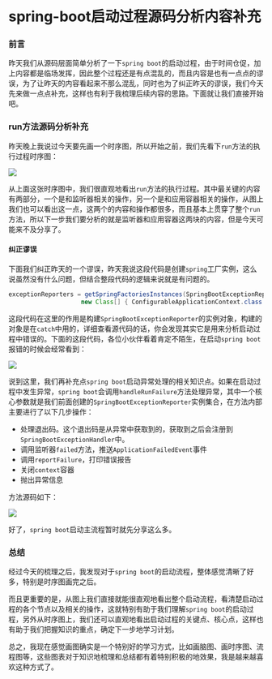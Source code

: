 # spring-boot启动过程源码分析内容补充

### 前言

昨天我们从源码层面简单分析了一下`spring boot`的启动过程，由于时间仓促，加上内容都是临场发挥，因此整个过程还是有点混乱的，而且内容是也有一点点的谬误，为了让昨天的内容看起来不那么混乱，同时也为了纠正昨天的谬误，我们今天先来做一点点补充，这样也有利于我梳理后续内容的思路。下面就让我们直接开始吧。

### run方法源码分析补充

昨天晚上我说过今天要先画一个时序图，所以开始之前，我们先看下`run`方法的执行过程时序图：

![](https://gitee.com/sysker/picBed/raw/master/images/run方法运行时序图.svg)

从上面这张时序图中，我们很直观地看出`run`方法的执行过程。其中最关键的内容有两部分，一个是和监听器相关的操作，另一个是和应用容器相关的操作，从图上我们也可以看出这一点，这两个的内容和操作都很多，而且基本上贯穿了整个`run`方法，所以下一步我们要分析的就是监听器和应用容器这两块的内容，但是今天可能来不及分享了。

#### 纠正谬误

下面我们纠正昨天的一个谬误，昨天我说这段代码是创建`spring`工厂实例，这么说虽然没有什么问题，但结合整段代码的逻辑来说就是有问题的。

```java
exceptionReporters = getSpringFactoriesInstances(SpringBootExceptionReporter.class,
					new Class[] { ConfigurableApplicationContext.class }, context);
```

这段代码在这里的作用是构建`SpringBootExceptionReporter`的实例对象，构建的对象是在`catch`中用的，详细查看源代码的话，你会发现其实它是用来分析启动过程中错误的。下面的这段代码，各位小伙伴看着肯定不陌生，在启动`spring boot`报错的时候会经常看到：

![](https://gitee.com/sysker/picBed/raw/master/images/20210831140824.png)

说到这里，我们再补充点`spring boot`启动异常处理的相关知识点。如果在启动过程中发生异常，`spring boot`会调用`handleRunFailure`方法处理异常，其中一个核心参数就是我们前面创建的`SpringBootExceptionReporter`实例集合，在方法内部主要进行了以下几步操作：

- 处理退出码。这个退出码是从异常中获取到的，获取到之后会注册到`SpringBootExceptionHandler`中。
- 调用监听器`failed`方法，推送`ApplicationFailedEvent`事件
- 调用`reportFailure`，打印错误报告
- 关闭`context`容器
- 抛出异常信息

方法源码如下：

![](https://gitee.com/sysker/picBed/raw/master/images/20210831143149.png)

好了，`spring boot`启动主流程暂时就先分享这么多。

### 总结

经过今天的梳理之后，我发现对于`spring boot`的启动流程，整体感觉清晰了好多，特别是时序图画完之后。

而且更重要的是，从图上我们直接就能很直观地看出整个启动流程，看清楚启动过程的各个节点以及相关的操作，这就特别有助于我们理解`spring boot`的启动过程，另外从时序图上，我们还可以直观地看出启动过程的关键点、核心点，这样也有助于我们把握知识的重点，确定下一步地学习计划。

总之，我现在感觉画图确实是一个特别好的学习方式，比如画脑图、画时序图、流程图等，这些图表对于知识地梳理和总结都有着特别积极的地效果，我是越来越喜欢这种方式了。

